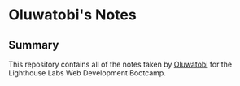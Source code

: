 # Oluwatobi's Notes

## Summary 

This repository contains all of the notes taken by [Oluwatobi](https://github.com/Oluwatobii) for the Lighthouse Labs Web Development Bootcamp.